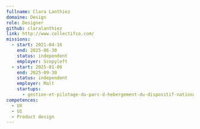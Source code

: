 ```yaml
---
fullname: Clara Lanthiez
domaine: Design
role: Designer
github: claralanthiez
link: http://www.collectifco.com/
missions:
  - start: 2021-04-16
    end: 2025-06-30
    status: independent
    employer: Scopyleft
  - start: 2025-01-06
    end: 2025-09-30
    status: independent
    employer: Malt
    startups:
      - gestion-et-pilotage-du-parc-d-hebergement-du-dispositif-national-d-acceuil
competences:
  - UX
  - UI
  - Product design
---
```

